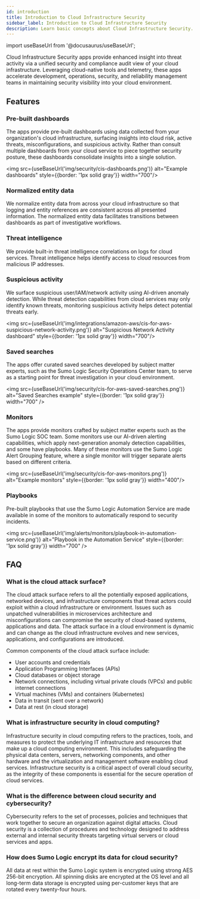 ```yaml
---
id: introduction
title: Introduction to Cloud Infrastructure Security
sidebar_label: Introduction to Cloud Infrastructure Security
description: Learn basic concepts about Cloud Infrastructure Security. 
---
```


import useBaseUrl from '@docusaurus/useBaseUrl';

Cloud Infrastructure Security apps provide enhanced insight into threat activity via a unified security and compliance audit view of your cloud infrastructure. Leveraging cloud-native tools and telemetry, these apps accelerate development, operations, security, and reliability management teams in maintaining security visibility into your cloud environment.

## Features

### Pre-built dashboards

The apps provide pre-built dashboards using data collected from your organization's cloud infrastructure, surfacing insights into cloud risk, active threats, misconfigurations, and suspicious activity. Rather than consult multiple dashboards from your cloud service to piece together security posture, these dashboards consolidate insights into a single solution. 

<img src={useBaseUrl('img/security/cis-dashboards.png')} alt="Example dashboards" style={{border: '1px solid gray'}} width="700"/>

### Normalized entity data

We normalize entity data from across your cloud infrastructure so that logging and entity references are consistent across all presented information. The normalized entity data facilitates transitions between dashboards as part of investigative workflows. 

### Threat intelligence 

We provide built-in threat intelligence correlations on logs for cloud services. Threat intelligence helps identify access to cloud resources from malicious IP addresses.

### Suspicious activity

We surface suspicious user/IAM/network activity using AI-driven anomaly detection. While threat detection capabilities from cloud services may only identify known threats, monitoring suspicious activity helps detect potential threats early. 

<img src={useBaseUrl('img/integrations/amazon-aws/cis-for-aws-suspicious-network-activity.png')} alt="Suspicious Network Activity dashboard" style={{border: '1px solid gray'}} width="700"/>

### Saved searches

The apps offer curated saved searches developed by subject matter experts, such as the Sumo Logic Security Operations Center team, to serve as a starting point for threat investigation in your cloud environment. 

<img src={useBaseUrl('img/security/cis-for-aws-saved-searches.png')} alt="Saved Searches example" style={{border: '1px solid gray'}} width="700" />

### Monitors

The apps provide monitors crafted by subject matter experts such as the Sumo Logic SOC team. Some monitors use our AI-driven alerting capabilities, which apply next-generation anomaly detection capabilities, and some have playbooks. Many of these monitors use the Sumo Logic Alert Grouping feature, where a single monitor will trigger separate alerts based on different criteria. 

<img src={useBaseUrl('img/security/cis-for-aws-monitors.png')} alt="Example monitors" style={{border: '1px solid gray'}} width="400"/>

### Playbooks 

Pre-built playbooks that use the Sumo Logic Automation Service are made available in some of the monitors to automatically respond to security incidents. 

<img src={useBaseUrl('img/alerts/monitors/playbook-in-automation-service.png')} alt="Playbook in the Automation Service" style={{border: '1px solid gray'}} width="700" />

## FAQ

### What is the cloud attack surface?

The cloud attack surface refers to all the potentially exposed applications, networked devices, and infrastructure components that threat actors could exploit within a cloud infrastructure or environment. Issues such as unpatched vulnerabilities in microservices architecture and misconfigurations can compromise the security of cloud-based systems, applications and data. The attack surface in a cloud environment is dynamic and can change as the cloud infrastructure evolves and new services, applications, and configurations are introduced.

Common components of the cloud attack surface include:
* User accounts and credentials
* Application Programming Interfaces (APIs)
* Cloud databases or object storage
* Network connections, including virtual private clouds (VPCs) and public internet connections
* Virtual machines (VMs) and containers (Kubernetes)
* Data in transit (sent over a network)
* Data at rest (in cloud storage)

### What is infrastructure security in cloud computing?

Infrastructure security in cloud computing refers to the practices, tools, and measures to protect the underlying IT infrastructure and resources that make up a cloud computing environment. This includes safeguarding the physical data centers, servers, networking components, and other hardware and the virtualization and management software enabling cloud services. Infrastructure security is a critical aspect of overall cloud security, as the integrity of these components is essential for the secure operation of cloud services.

### What is the difference between cloud security and cybersecurity?

Cybersecurity refers to the set of processes, policies and techniques that work together to secure an organization against digital attacks. Cloud security is a collection of procedures and technology designed to address external and internal security threats targeting virtual servers or cloud services and apps.

### How does Sumo Logic encrypt its data for cloud security?

All data at rest within the Sumo Logic system is encrypted using strong AES 256-bit encryption. All spinning disks are encrypted at the OS level and all long-term data storage is encrypted using per-customer keys that are rotated every twenty-four hours.
